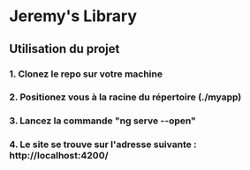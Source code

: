 # Jeremy's Library

## Utilisation du projet
### 1. Clonez le repo sur votre machine
### 2. Positionez vous à la racine du répertoire (./myapp)
### 3. Lancez la commande "ng serve --open"
### 4. Le site se trouve sur l'adresse suivante : http://localhost:4200/